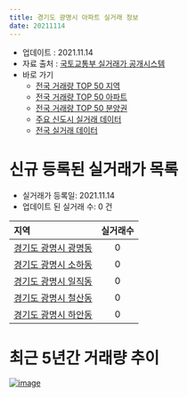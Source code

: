 ```yaml
---
title: 경기도 광명시 아파트 실거래 정보
date: 20211114
---
```


* 업데이트 : 2021.11.14
* 자료 출처 : [국토교통부 실거래가 공개시스템](http://rt.molit.go.kr)
* 바로 가기
    * [전국 거래량 TOP 50 지역](https://apt-info.github.io/apt-trade-info/tr)
    * [전국 거래량 TOP 50 아파트](https://apt-info.github.io/apt-trade-info/ta)
    * [전국 거래량 TOP 50 분양권](https://apt-info.github.io/apt-trade-info/tb)
    * [주요 신도시 실거래 데이터](https://apt-info.github.io/apt-trade-info/newtown)
    * [전국 실거래 데이터](https://apt-info.github.io/apt-trade-info/all)



<script async src="https://pagead2.googlesyndication.com/pagead/js/adsbygoogle.js"></script>
<!-- 기본광고 -->
<ins class="adsbygoogle"
     style="display:block"
     data-ad-client="ca-pub-1142216861245946"
     data-ad-slot="4805727019"
     data-ad-format="auto"
     data-full-width-responsive="true"></ins>
<script>
     (adsbygoogle = window.adsbygoogle || []).push({});
</script>


# 신규 등록된 실거래가 목록

* 실거래가 등록일: 2021.11.14
* 업데이트 된 실거래 수: 0 건


|지역|실거래수|
|:---|:---:|
|[경기도 광명시 광명동](https://apt-info.github.io/apt-trade-info/r935)|0|
|[경기도 광명시 소하동](https://apt-info.github.io/apt-trade-info/r938)|0|
|[경기도 광명시 일직동](https://apt-info.github.io/apt-trade-info/r3426)|0|
|[경기도 광명시 철산동](https://apt-info.github.io/apt-trade-info/r936)|0|
|[경기도 광명시 하안동](https://apt-info.github.io/apt-trade-info/r937)|0|



<script async src="https://pagead2.googlesyndication.com/pagead/js/adsbygoogle.js"></script>
<!-- 기본광고 -->
<ins class="adsbygoogle"
     style="display:block"
     data-ad-client="ca-pub-1142216861245946"
     data-ad-slot="4805727019"
     data-ad-format="auto"
     data-full-width-responsive="true"></ins>
<script>
     (adsbygoogle = window.adsbygoogle || []).push({});
</script>


# 최근 5년간 거래량 추이


<div style="width:100%;">
    <canvas id="deal_progress" height="200"></canvas>
</div>

<script>
new Chart(document.getElementById("deal_progress"), {
    type: 'line',
    data: {
        labels: ['16.01','16.02','16.03','16.04','16.05','16.06','16.07','16.08','16.09','16.10','16.11','16.12','17.01','17.02','17.03','17.04','17.05','17.06','17.07','17.08','17.09','17.10','17.11','17.12','18.01','18.02','18.03','18.04','18.05','18.06','18.07','18.08','18.09','18.10','18.11','18.12','19.01','19.02','19.03','19.04','19.05','19.06','19.07','19.08','19.09','19.10','19.11','19.12','20.01','20.02','20.03','20.04','20.05','20.06','20.07','20.08','20.09','20.10','20.11','20.12','21.01','21.02','21.03','21.04','21.05','21.06','21.07','21.08','21.09','21.10','21.11'],
        datasets: [{
            label: '매매/분양권',
            data: [341,270,421,416,461,662,658,526,511,588,266,191,362,305,361,395,777,974,652,318,443,327,370,341,511,456,526,286,322,385,831,768,175,63,55,49,72,78,114,127,241,344,379,249,293,435,567,549,328,625,300,208,394,1115,614,223,208,197,276,377,420,332,269,166,229,237,326,200,141,64,4],
            borderColor: "rgba(66, 133, 243, 1)",
            backgroundColor: "rgba(66, 133, 243, 0.05)",
            borderWidth: 1,
            pointRadius: 0,
            fill: false,
            lineTension: 0
        },{
            label: '전/월세',
            data: [556,586,629,597,455,461,485,472,481,553,398,483,603,573,491,463,506,439,433,526,533,454,445,418,526,543,796,629,489,443,474,536,473,472,397,479,766,550,587,481,421,482,440,551,477,522,400,454,498,697,606,583,531,616,549,379,311,418,408,389,398,495,566,482,587,502,610,499,405,344,82],
            borderColor: "rgba(255, 90, 0, 1)",
            backgroundColor: "rgba(255, 90, 0, 0.05)",
            borderWidth: 1,
            pointRadius: 0,
            fill: false,
            lineTension: 0
        },{
            label: '합계',
            data: [897,856,1050,1013,916,1123,1143,998,992,1141,664,674,965,878,852,858,1283,1413,1085,844,976,781,815,759,1037,999,1322,915,811,828,1305,1304,648,535,452,528,838,628,701,608,662,826,819,800,770,957,967,1003,826,1322,906,791,925,1731,1163,602,519,615,684,766,818,827,835,648,816,739,936,699,546,408,86],
            borderColor: "rgba(0, 0, 0, 1)",
            backgroundColor: "rgba(0, 0, 0, 0.03)",
            borderWidth: 0.1,
            pointRadius: 0,
            fill: true,
            lineTension: 0
        }
        ]
    },
    options: {
        responsive: true,
        title: {
            display: false
        },
        tooltips: {
            mode: 'index',
            intersect: false
        },
        hover: {
            mode: 'nearest',
            intersect: true
        },
        scales: {
            xAxes: [{
                display: true,
                scaleLabel: {
                    display: true,
                    labelString: '년/월'
                }
            }],
            yAxes: [{
                display: true,
                ticks: {
                    suggestedMin: 0,
                },
                scaleLabel: {
                    display: true,
                    labelString: '실거래 수'
                }
            }]
        }
    }
});

</script>


[![image](https://apt-info.github.io/images/2020-01-03-apt-trade-info/1024x500.png)](https://play.google.com/store/apps/details?id=com.aptinfo.apttradeinfo)

